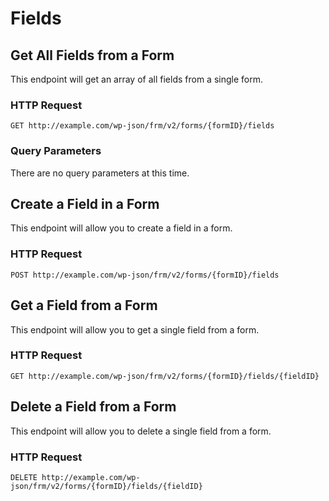 # Fields

## Get All Fields from a Form

This endpoint will get an array of all fields from a single form.

### HTTP Request

`GET http://example.com/wp-json/frm/v2/forms/{formID}/fields`

### Query Parameters

There are no query parameters at this time.

## Create a Field in a Form

This endpoint will allow you to create a field in a form.

### HTTP Request

`POST http://example.com/wp-json/frm/v2/forms/{formID}/fields`

## Get a Field from a Form

This endpoint will allow you to get a single field from a form.

### HTTP Request

`GET http://example.com/wp-json/frm/v2/forms/{formID}/fields/{fieldID}`

## Delete a Field from a Form

This endpoint will allow you to delete a single field from a form.

### HTTP Request

`DELETE http://example.com/wp-json/frm/v2/forms/{formID}/fields/{fieldID}`
